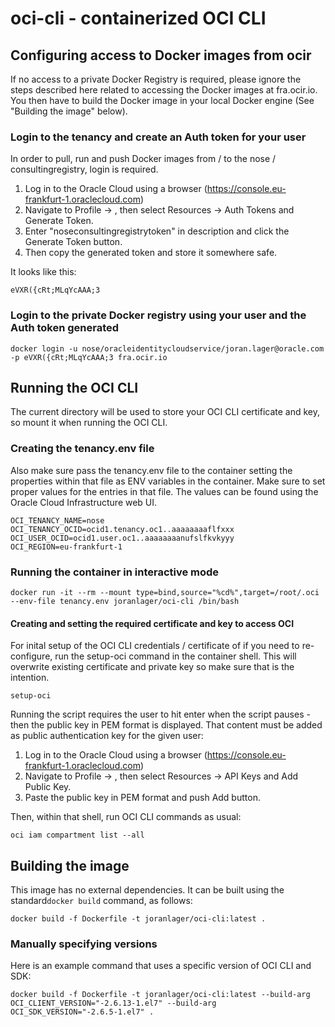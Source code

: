 # oci-cli - containerized OCI CLI

## Configuring access to Docker images from ocir
If no access to a private Docker Registry is required, 
please ignore the steps described here related to accessing the Docker images at fra.ocir.io.
You then have to build the Docker image in your local Docker engine (See "Building the image" below).

### Login to the tenancy and create an Auth token for your user
In order to pull, run and push Docker images from / to the nose / consultingregistry, login is required.

1. Log in to the Oracle Cloud using a browser (https://console.eu-frankfurt-1.oraclecloud.com)
2. Navigate to Profile -> <user>, then select Resources -> Auth Tokens and Generate Token.
3. Enter "noseconsultingregistrytoken" in description and click the Generate Token button.
4. Then copy the generated token and store it somewhere safe.

It looks like this:
```
eVXR({cRt;MLqYcAAA;3
```

### Login to the private Docker registry using your user and the Auth token generated
```
docker login -u nose/oracleidentitycloudservice/joran.lager@oracle.com -p eVXR({cRt;MLqYcAAA;3 fra.ocir.io
```

## Running the OCI CLI

The current directory will be used to store your OCI CLI certificate and key, so mount it when running the OCI CLI.

### Creating the tenancy.env file
Also make sure pass the tenancy.env file to the container setting the properties within that file as ENV variables in the container.
Make sure to set proper values for the entries in that file.
The values can be found using the Oracle Cloud Infrastructure web UI.

```
OCI_TENANCY_NAME=nose
OCI_TENANCY_OCID=ocid1.tenancy.oc1..aaaaaaaaflfxxx
OCI_USER_OCID=ocid1.user.oc1..aaaaaaaanufslfkvkyyy
OCI_REGION=eu-frankfurt-1
```

### Running the container in interactive mode
```
docker run -it --rm --mount type=bind,source="%cd%",target=/root/.oci --env-file tenancy.env joranlager/oci-cli /bin/bash
```

#### Creating and setting the required certificate and key to access OCI
For inital setup of the OCI CLI credentials / certificate of if you need to re-configure, run the setup-oci command in the container shell.
This will overwrite existing certificate and private key so make sure that is the intention.
```
setup-oci
```
Running the script requires the user to hit enter when the script pauses - then the public key in PEM format is displayed.
That content must be added as public authentication key for the given user:
1. Log in to the Oracle Cloud using a browser (https://console.eu-frankfurt-1.oraclecloud.com)
2. Navigate to Profile -> <user>, then select Resources -> API Keys and Add Public Key.
3. Paste the public key in PEM format and push Add button.

Then, within that shell, run OCI CLI commands as usual:
```
oci iam compartment list --all
```

## Building the image

This image has no external dependencies. It can be built using the standard`docker build` command, as follows: 

```
docker build -f Dockerfile -t joranlager/oci-cli:latest .
```

### Manually specifying versions

Here is an example command that uses a specific version of OCI CLI and SDK:

```
docker build -f Dockerfile -t joranlager/oci-cli:latest --build-arg OCI_CLIENT_VERSION="-2.6.13-1.el7" --build-arg OCI_SDK_VERSION="-2.6.5-1.el7" .
```
